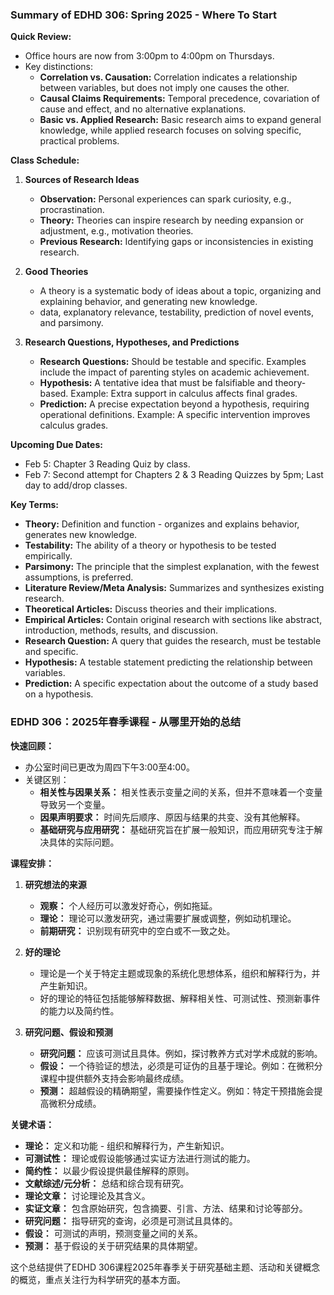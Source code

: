 ### Summary of EDHD 306: Spring 2025 - Where To Start

**Quick Review:**
- Office hours are now from 3:00pm to 4:00pm on Thursdays.
- Key distinctions:
  - **Correlation vs. Causation:** Correlation indicates a relationship between variables, but does not imply one causes the other.
  - **Causal Claims Requirements:** Temporal precedence, covariation of cause and effect, and no alternative explanations.
  - **Basic vs. Applied Research:** Basic research aims to expand general knowledge, while applied research focuses on solving specific, practical problems.

**Class Schedule:**
1. **Sources of Research Ideas**
   - **Observation:** Personal experiences can spark curiosity, e.g., procrastination.
   - **Theory:** Theories can inspire research by needing expansion or adjustment, e.g., motivation theories.
   - **Previous Research:** Identifying gaps or inconsistencies in existing research.

2. **Good Theories**
   - A theory is a systematic body of ideas about a topic, organizing and explaining behavior, and generating new knowledge.
   - data, explanatory relevance, testability, prediction of novel events, and parsimony.

3. **Research Questions, Hypotheses, and Predictions**
   - **Research Questions:** Should be testable and specific. Examples include the impact of parenting styles on academic achievement.
   - **Hypothesis:** A tentative idea that must be falsifiable and theory-based. Example: Extra support in calculus affects final grades.
   - **Prediction:** A precise expectation beyond a hypothesis, requiring operational definitions. Example: A specific intervention improves calculus grades.


**Upcoming Due Dates:**
- Feb 5: Chapter 3 Reading Quiz by class.
- Feb 7: Second attempt for Chapters 2 & 3 Reading Quizzes by 5pm; Last day to add/drop classes.

**Key Terms:**
- **Theory:** Definition and function - organizes and explains behavior, generates new knowledge.
- **Testability:** The ability of a theory or hypothesis to be tested empirically.
- **Parsimony:** The principle that the simplest explanation, with the fewest assumptions, is preferred.
- **Literature Review/Meta Analysis:** Summarizes and synthesizes existing research.
- **Theoretical Articles:** Discuss theories and their implications.
- **Empirical Articles:** Contain original research with sections like abstract, introduction, methods, results, and discussion.
- **Research Question:** A query that guides the research, must be testable and specific.
- **Hypothesis:** A testable statement predicting the relationship between variables.
- **Prediction:** A specific expectation about the outcome of a study based on a hypothesis.

### EDHD 306：2025年春季课程 - 从哪里开始的总结

**快速回顾：**
- 办公室时间已更改为周四下午3:00至4:00。
- 关键区别：
  - **相关性与因果关系：** 相关性表示变量之间的关系，但并不意味着一个变量导致另一个变量。
  - **因果声明要求：** 时间先后顺序、原因与结果的共变、没有其他解释。
  - **基础研究与应用研究：** 基础研究旨在扩展一般知识，而应用研究专注于解决具体的实际问题。

**课程安排：**
1. **研究想法的来源**
   - **观察：** 个人经历可以激发好奇心，例如拖延。
   - **理论：** 理论可以激发研究，通过需要扩展或调整，例如动机理论。
   - **前期研究：** 识别现有研究中的空白或不一致之处。

2. **好的理论**
   - 理论是一个关于特定主题或现象的系统化思想体系，组织和解释行为，并产生新知识。
   - 好的理论的特征包括能够解释数据、解释相关性、可测试性、预测新事件的能力以及简约性。

3. **研究问题、假设和预测**
   - **研究问题：** 应该可测试且具体。例如，探讨教养方式对学术成就的影响。
   - **假设：** 一个待验证的想法，必须是可证伪的且基于理论。例如：在微积分课程中提供额外支持会影响最终成绩。
   - **预测：** 超越假设的精确期望，需要操作性定义。例如：特定干预措施会提高微积分成绩。


**关键术语：**
- **理论：** 定义和功能 - 组织和解释行为，产生新知识。
- **可测试性：** 理论或假设能够通过实证方法进行测试的能力。
- **简约性：** 以最少假设提供最佳解释的原则。
- **文献综述/元分析：** 总结和综合现有研究。
- **理论文章：** 讨论理论及其含义。
- **实证文章：** 包含原始研究，包含摘要、引言、方法、结果和讨论等部分。
- **研究问题：** 指导研究的查询，必须是可测试且具体的。
- **假设：** 可测试的声明，预测变量之间的关系。
- **预测：** 基于假设的关于研究结果的具体期望。

这个总结提供了EDHD 306课程2025年春季关于研究基础主题、活动和关键概念的概览，重点关注行为科学研究的基本方面。